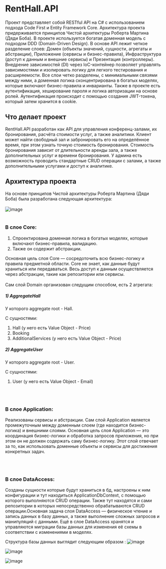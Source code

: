 # RentHall.API
Проект представляет собой RESTful API на C# с использованием подхода Code First и Entity Framework Core. Архитектура проекта придерживается принципов Чистой архитектуры Роберта Мартина (Дяди Боба). В проекте используется богатая доменная модель с подходом DDD (Domain-Driven Design). В основе API лежит четкое разделение слоев: Домен (объекты значений, сущности, агрегаты и абстракции), Приложение (сервисы и бизнес-правила), Инфраструктура (доступ к данным и внешние сервисы) и Презентация (контроллеры). Внедрение зависимостей (DI) через IoC-контейнер позволяет управлять зависимостями и изолировать логику для легкого тестирования и расширяемости. Все слои четко разделены, с минимальными связями между ними, а доменная логика сконцентрирована в богатых моделях, которые включают бизнес-правила и инварианты. Также в проекте есть аутентификация, хеширование пароля и логика авторизации на основе ролей. Аутентификация происходит с помощью создания JWT-токена, который затем хранится в cookie. 
## Что делает проект 
RentHall.API разработан как API для управления конференц-залами, их бронирования, расчёта стоимости услуг, а также аналитики. Клиент может найти свободный зал и забронировать его на определённое время, при этом узнать точную стоимость бронирования. Стоимость бронирования зависит от длительности аренды зала, а также дополнительных услуг и времени бронирования. У админа есть возможность проводить стандартные CRUD операции с залами, а также дополнительными услугами и доступ к аналитике.   
## Архитектура проекта 
На основе принципов Чистой архитектуры Роберта Мартина (Дяди Боба) была разработана следующая архитектура:
<br><br>
![image](https://github.com/user-attachments/assets/038fbf02-46f9-4b7d-9f82-56e2f2cf854e)
<br><br>
### В слое Core:
1) Спроектирована доменная логика в богатых моделях, которые включают бизнес-правила, валидацию.
2) Также он содержит абстракции.

Основная цель слоя Core — сосредоточить всю бизнес-логику и правила предметной области. Core не знает, как данные будут храниться или передаваться. Весь доступ к данным осуществляется через абстракции, такие как репозитории или сервисы.
<br><br>
Сам слой Domain организован следущим способом, есть 2 агрегата: 
##### 1) AggregateHall
   
У которого aggregate root - Hall.

C сущностями:
   1. Hall (у него есть Value Object - Price)
   2. Booking
   3. AdditionalServices (у него есть Value Object - Price)

##### 2) AggregateUser
   
У которого aggregate root - User.

C сущностями:
   1. User (у него есть Value Object - Email)

<br><br>
### В слое Application:
Реализованы сервисы и абстракции. Сам слой Application является промежуточным между доменным слоем (где находится бизнес-логика) и внешними слоями. Основная цель слоя Application — это координация бизнес-логики и обработка запросов приложения, но при этом он не должен содержать саму бизнес-логику. Этот слой отвечает за то, как использовать доменные объекты и сервисы для достижения конкретных задач.

<br><br>
### В слое DataAccess:
Созданы сущности которые будут храниться в бд, настроены к ним конфигурации и тут находиться ApplicationDbContext, с помощью которого выполняются CRUD операции. Также тут находятся и сами репозитории в которых непосредственно обрабатываются CRUD операции.Основная задача слоя DataAccess — физическое чтение и запись данных в базу данных, а также выполнение сложных запросов и манипуляций с данными. Ещё в слое DataAccess хранятся и управляются миграции базы данных для изменения её схемы в соответствии с изменениями в моделях.

Структура базы данных выглядит следующим образом : 
![image](https://github.com/user-attachments/assets/60403708-9a6f-4bb9-b613-7cc2639c53e0)

![image](https://github.com/user-attachments/assets/b15b9df9-2789-4fac-9580-88c8dd30e4f3)

![image](https://github.com/user-attachments/assets/d52838eb-13d6-496b-8c4f-25f1e32118d2)




















